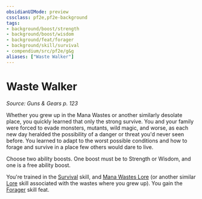 ```yaml
---
obsidianUIMode: preview
cssclass: pf2e,pf2e-background
tags:
- background/boost/strength
- background/boost/wisdom
- background/feat/forager
- background/skill/survival
- compendium/src/pf2e/g&g
aliases: ["Waste Walker"]
---
```

# Waste Walker
*Source: Guns & Gears p. 123*  

Whether you grew up in the Mana Wastes or another similarly desolate place, you quickly learned that only the strong survive. You and your family were forced to evade monsters, mutants, wild magic, and worse, as each new day heralded the possibility of a danger or threat you'd never seen before. You learned to adapt to the worst possible conditions and how to forage and survive in a place few others would dare to live.

Choose two ability boosts. One boost must be to Strength or Wisdom, and one is a free ability boost.

You're trained in the [Survival](/compendium/skills.md#Survival) skill, and [Mana Wastes Lore](/compendium/skills.md#Lore) (or another similar [Lore](/compendium/skills.md#Lore) skill associated with the wastes where you grew up). You gain the [Forager](/compendium/feats/forager.md) skill feat.